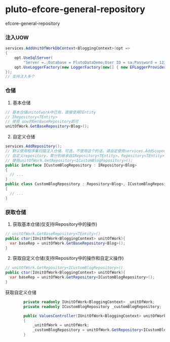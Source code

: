 # pluto-efcore-general-repository
efcore-general-repository

### 注入UOW

```csharp
services.AddUnitOfWorkDbContext<BloggingContext>(opt =>
{
    opt.UseSqlServer(
        "Server =.;Database = PlutoDataDemo;User ID = sa;Password = 123456;Trusted_Connection = False;");
    opt.UseLoggerFactory(new LoggerFactory(new[] { new EFLoggerProvider() }));
});
// 支持注入多个
```

### 仓储
1. 基本仓储
```csharp
// 基本仓储unitofwork中已有，直接使用TEntity
// IRepository<TEntity>
// 使用 uow的GetBaseRepository即可
unitOfWork.GetBaseRepository<Blog>();
```

2. 自定义仓储
```csharp
services.AddRepository(); 
// 默认使用程序集扫描注入仓储，可选，不使用这个的话，请自定使用services.AddScoped<I{customer}Repository,{customer}Repository>()
// 自定义repository，需分别继承自IRepository<TEntity>。Repository<TEntity>
// 使用unitOfWork.GetRepository<ICustomBlogRepository>();
public interface ICustomBlogRepository : IRepository<Blog>
{
  // ...
}
public class CustomBlogRepository : Repository<Blog>, ICustomBlogRepository
{
  // ...
}
```

### 获取仓储
1. 获取基本仓储(仅支持IRepository中的操作)
```csharp
// unitOfWork.GetBaseRepository<TEntity>()
public ctor(IUnitOfWork<BloggingContext> unitOfWork){
  var baseRep = unitOfWork.GetBaseRepository<Blog>();
}
```
2. 获取自定义仓储(支持IRepository中的操作和自定义操作)
```csharp
// unitOfWork.GetRepository<ICustomBlogRepository>()
public ctor(IUnitOfWork<BloggingContext> unitOfWork){
  var baseRep = unitOfWork.GetRepository<ICustomBlogRepository>();
}
```

获取自定义仓储
```csharp
        private readonly IUnitOfWork<BloggingContext> _unitOfWork;
        private readonly ICustomBlogRepository _customBlogRepository;

        public ValuesController(IUnitOfWork<BloggingContext> unitOfWork)
        {
            _unitOfWork = unitOfWork;
            _customBlogRepository = unitOfWork.GetRepository<ICustomBlogRepository>();
        }
```

